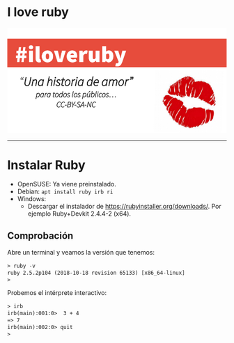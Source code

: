 
# I love ruby

![](images/iloveruby.png)

---

# Instalar Ruby

* OpenSUSE: Ya viene preinstalado.
* Debian: `apt install ruby irb ri`
* Windows:
    * Descargar el instalador de https://rubyinstaller.org/downloads/. Por ejemplo Ruby+Devkit 2.4.4-2 (x64).

## Comprobación

Abre un terminal y veamos la versión que tenemos:

```
> ruby -v
ruby 2.5.2p104 (2018-10-18 revision 65133) [x86_64-linux]
>
```

Probemos el intérprete interactivo:

```
> irb
irb(main):001:0>  3 + 4
=> 7
irb(main):002:0> quit
>
```
